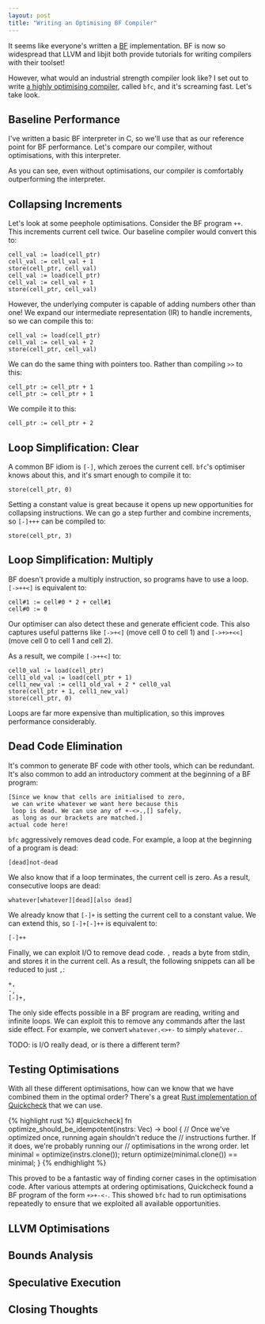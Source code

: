 ```yaml
--- 
layout: post
title: "Writing an Optimising BF Compiler"
---
```


It seems like everyone's written a
[BF](https://en.wikipedia.org/wiki/Brainfuck) implementation. BF is
now so widespread that LLVM and libjit both provide tutorials for
writing compilers with their toolset!

However, what would an industrial strength compiler look like? I set
out to write
[a highly optimising compiler](https://github.com/Wilfred/bfc), called
`bfc`, and it's screaming fast. Let's take look.

## Baseline Performance

I've written a basic BF interpreter in C, so we'll use that as our
reference point for BF performance. Let's compare our compiler,
without optimisations, with this interpreter.

As you can see, even without optimisations, our compiler is
comfortably outperforming the interpreter.

## Collapsing Increments

Let's look at some peephole optimisations. Consider the BF program `++`. This increments current cell
twice. Our baseline compiler would convert this to:

    cell_val := load(cell_ptr)
    cell_val := cell_val + 1
    store(cell_ptr, cell_val)
    cell_val := load(cell_ptr)
    cell_val := cell_val + 1
    store(cell_ptr, cell_val)

However, the underlying computer is capable of adding numbers other
than one! We expand our intermediate representation (IR) to handle
increments, so we can compile this to:

    cell_val := load(cell_ptr)
    cell_val := cell_val + 2
    store(cell_ptr, cell_val)

We can do the same thing with pointers too. Rather than compiling `>>`
to this:

    cell_ptr := cell_ptr + 1
    cell_ptr := cell_ptr + 1

We compile it to this:

    cell_ptr := cell_ptr + 2

## Loop Simplification: Clear

A common BF idiom is `[-]`, which zeroes the current cell. `bfc`'s
optimiser knows about this, and it's smart enough to compile it to:

    store(cell_ptr, 0)

Setting a constant value is great because it opens up new opportunities
for collapsing instructions. We can go a step further and combine
increments, so `[-]+++` can be compiled to:

    store(cell_ptr, 3)

## Loop Simplification: Multiply

BF doesn't provide a multiply instruction, so programs have to use a
loop. `[->++<]` is equivalent to:

    cell#1 := cell#0 * 2 + cell#1
    cell#0 := 0

Our optimiser can also detect these and generate efficient code. This
also captures useful patterns like `[->+<]` (move cell 0 to cell 1)
and `[->+>+<<]` (move cell 0 to cell 1 and cell 2).

As a result, we compile `[->++<]` to:

    cell0_val := load(cell_ptr)
    cell1_old_val := load(cell_ptr + 1)
    cell1_new_val := cell1_old_val + 2 * cell0_val
    store(cell_ptr + 1, cell1_new_val)
    store(cell_ptr, 0)

Loops are far more expensive than multiplication, so this improves
performance considerably.

## Dead Code Elimination

It's common to generate BF code with other tools, which can be
redundant. It's also common to add an introductory comment at the
beginning of a BF program:

    [Since we know that cells are initialised to zero,
     we can write whatever we want here because this
     loop is dead. We can use any of +-<>.,[] safely,
     as long as our brackets are matched.]
    actual code here!

`bfc` aggressively removes dead code. For example, a loop at the
beginning of a program is dead:

    [dead]not-dead

We also know that if a loop terminates, the current cell is zero. As a
result, consecutive loops are dead:

    whatever[whatever][dead][also dead]

We already know that `[-]+` is setting the current cell to a constant
value. We can extend this, so `[-]+[-]++` is equivalent to:

    [-]++

Finally, we can exploit I/O to remove dead code. `,` reads a byte from
stdin, and stores it in the current cell. As a result, the following
snippets can all be reduced to just `,`:

    +,
    -,
    [-]+,

The only side effects possible in a BF program are reading, writing
and infinite loops. We can exploit this to remove any commands after
the last side effect. For example, we convert `whatever.<>+-` to simply `whatever.`.

TODO: is I/O really dead, or is there a different term?

## Testing Optimisations

With all these different optimisations, how can we know that we have
combined them in the optimal order? There's a great
[Rust implementation of Quickcheck](#TODO) that we can use.

{% highlight rust %}
#[quickcheck]
fn optimize_should_be_idempotent(instrs: Vec<Instruction>) -> bool {
    // Once we've optimized once, running again shouldn't reduce the
    // instructions further. If it does, we're probably running our
    // optimisations in the wrong order.
    let minimal = optimize(instrs.clone());
    return optimize(minimal.clone()) == minimal;
}
{% endhighlight %}

This proved to be a fantastic way of finding corner cases in the
optimisation code. After various attempts at ordering optimisations,
Quickcheck found a BF program of the form `+>+-<-`. This showed `bfc`
had to run optimisations repeatedly to ensure that we exploited all
available opportunities.

## LLVM Optimisations

## Bounds Analysis

## Speculative Execution

## Closing Thoughts

